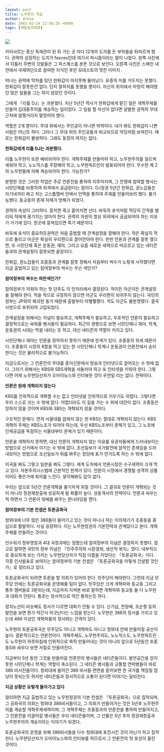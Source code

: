 ```yaml
---
layout: post
title: 노무현의 역습
author: drkim
date: 2003-02-24 12:50:28 +0900
tags: [깨달음의대화]
---
```

![](http://www.seoprise.com/jboard/data/img/binary/000000001.jpg)

카이사르는 종신 독재관이 된 뒤 가는 곳 마다 12개의 도끼를 든 부하들을 뒤따르게 했다. 권력의 상징하는 도끼가 fasces인데 여기서 파시즘이라는 말이 나왔다. 왼쪽 사진에서 히틀러 주변의 깃발들은 그 파스께스를 본뜬 것으로 보인다. 오른쪽 사진은 스페인 내전에서 국제여단으로 참여한 지식인 후안 모데스토의 멋진 이미지 .

떠나는 권력에 막차를 탔던 한화갑이 마지못해 물러났다. 유종의 미를 거두지는 못했다. 한화갑이 잘못한건 없다. 단지 잘하지를 못했을 뿐이다. 자신의 위치에서 마땅히 해야했던 많은 일들을 그는 하지 않았던 것이다. 

그에게 『리틀 DJ』는 과분했다. 지난 5년간 역사가 한화갑에게 맡긴 일은 개혁주체를 만들어 김대중주의를 계승하는 일이었다. 그 일을 할 자신이 없다면 살벌한 권력의 무대 근처에 얼쩡거리지 말았어야 했다. 

역할은 2개 뿐이다. 무대 위에서는 주인공이 아니면 악역이다. 내가 봐도 한화갑이 나쁜 사람은 아닌듯 하다. 그러나 그 무대 위의 주인공들과 비교되므로 악당처럼 보여진다. 때로는 한화갑이 불쌍하다. 그래도 동정의 여지는 없다. 

**한화갑에게 리틀 DJ는 과분했다.**

리틀 노무현이 또한 예비되어야 한다. 개혁주체를 만들어야 하고, 노무현주의를 일으켜 세워야 하고, 노노믹스를 주장해야 하고, 노무현독트린이 발표되어야 한다. 무수한 제 2의 노무현들에 의해 계승되어야 한다. 가능한가? 

분명한 것은 그러한 작업은 주로 언론전을 통하여 이루어지며, 그 전쟁에 참여할 병사는 시민단체를 비롯하여 외곽에서 공급된다는 점이다. DJ정권 5년간 한화갑, 권노갑들은 자기네끼리 짜고 치는 고스톱멤버 안에서 인맥을 통하여 주체를 만들어보려 했다. 불가능했다. 동교동의 존재 자체가 방해가 되었다. 

권력의 속성이 그러하다. 뭉치면 죽고 흩어지면 산다. 바둑의 포석처럼 적당히 간격을 벌리되 적에게 끊기지는 않아야 한다. 권력의 자원이 항상 외곽에서 공급되어야 하는 이유가 거기에 있다. 한곳에 뭉쳐있으면 죽기 때문이다. 

바둑에 포석이 중요하듯권력은 처음 출범할 때 관계설정을 잘해야 한다. 적은 확실히 적으로 돌리고 아군은 확실히 우리편으로 끌어안아야 한다. 한번 언론과 관계를 잘못 맺으면, 또 시민단체 혹은 운동권, 재야, 그리고 요즘 새로운 세력으로 떠오르고 있는 네티즌들과의 관계설정이 잘못되면 끝장이다. 

한화갑, 권노갑들이 조중동과 관계를 잘못 정해서 처음부터 싹수가 노랗게 시작했다면 지금 출범하고 있는 참여정부의 싹수는 무슨 색인가?

**참여정부의 싹수는 파란색인가?**

참여정부가 끼워야 하는 첫 단추도 이 언저리에서 결정된다. 적이든 아군이든 관계설정을 잘해야 한다. 적을 적으로 규정하지 않으면 아군도 우리편이 되어주지 않는다. 국민의 정부는 JP와의 해괴한 동거 때문에 출발부터 아햏햏했다. 적도 아군도 불분명했다. 결국 사방으로 포위되어 고립되었다. 

관계설정을 위해서는 이념이 필요하고, 개혁주체가 필요하고, 우호적인 언론이 필요하고 결정적으로는 싸워줄 병사들이 필요하다. 최근의 경향으로 보면 시민단체나 재야, 학계, 운동권의 시대는 막을 내리는 듯 하고, 대신 네티즌의 역할이 커지고 있다. 

시민단체나 재야는 언론을 장악하지 못하기 때문에 한계가 있다. 조중동의 위세 때문이다. 조중동이 시장의 8할을 먹고 있는 한 시민단체나 학계나 운동권이 언론전에서 승리한다는 것은 물리적으로 불가능하다. 

지금으로서는 그 언론전의 무대를 종이신문에서 방송과 인터넷으로 끌어오는 수 밖에 없다. 그러기 위해서는 KBS와 SBS개혁을 서둘러야 하고 또 인터넷을 키워야 한다. 그렇다면 어제 노무현당선자가 오마이뉴스와 인터뷰한 것이 우연일 리는 없다. 전략이다. 

**언론은 원래 개혁되지 않는다**

KBS를 인위적으로 개혁할 수는 없고 인터넷을 인위적으로 키우기도 어렵다. 그렇다면 우리 스스로 크는 수 밖에 없다. 어렵더라도 이 길을 가는 수 외에 대안이 없다. 조중동은 망하지 않을 것이며 KBS와 SBS는 개혁되지 않을 것이다. 

구조적인 문제다. 먼저 서울대를 없애지 않는 한 KBS는 절대로 개혁되지 않는다. KBS개혁의 주체는 KBS노조가 되어야 하는데, 우선 KBS노조부터 문제가 있고, 그 노조에 인재공급을 독점하는 서울대부터 문제가 있기 때문이다. 

언론을 개혁하지 못하면, 대신 언론이 개혁되지 않는 이유를 유권자들에게 드러내보이는 방법으로 선거에서 이기는 수 밖에 없다. 조선일보가 국가발전에 암적인 존재임을 드러내보이는 방법으로 조선일보가 뒤를 봐주는 정당에 표가 안가도록 하는 수 밖에 없다.

미국을 봐도 그렇고 일본을 봐도 그렇다. 세계 도처에서 언론시장은 수구세력이 크게 먹고 있다. 자본주의시스템에 근본적인 한계가 있다. 언론이 시장에서 경쟁될 성격의 상품이어도 좋은가에 회의를 느낀다. 생각해봐도 답이 없다. 

우리는 앞으로 5년간 언론개혁을 줄기차게 외칠 것이다. 그 결과로 언론이 개혁되는 것이 아니라 정권재창출에 성공하게 될 확률이 높다. 성동격서의 전략이다. 언론과 싸우는 척 하면서 그 언론이 뒷배를 봐주는 한나라당을 깬다.

**참여정부의 기본 컨셉은 토론공화국** 

청와대에 너무 많은 386들이 들어가고 있는 것이 아니냐 하는 이의제기가 조중동을 중심으로 활발하다. 사실 굉장하다. 이는 노무현정권의 기본전략과 관계있다고 본다. 개혁주체를 만들려는 것이다. 

인수위가 정부명칭과 4대 국정과제는 정했는데 참여정부의 이념은 결정하지 못했다. 참고로 말하면 국민의 정부 이념은 『민주주의와 시장경제, 생산적 복지』였다. 내부적으로 중요하게 보는 가치는 노무현당선자가 직접 이름을 지었다는 『토론공화국』이다. 각종 인사발표로 보여지는 참여정부의 기본 컨셉은 『토론공화국을 어떻게 건설할 것인가』로 정리되고 있다. 

토론공화국이 되려면 토론을 할 의회가 있어야 한다. 민주당이 해야한다. 그런데 지금 민주당 안에는 토론공화국을 운영해줄 팀이 없다. 민주당은 크게 개혁파와 동교동 그리고 통추 멤버들로 3분되는데, 지금까지 지켜본 바로 말하면 개혁파와 동교동 둘 다 노무현과 대화가 안된다. 통추는 정서적으로 약간 통하는듯 하다.

정치노선이 비슷해도 정서가 다르면 대화가 안될 수 있다. 신기남, 천정배, 조순형 등의 발언을 보면 뭔가 약간식 어긋난다는 느낌을 받는다. 노무현은 386의 정서를 가지고 있는데 486 이상인 개혁파들의 정서와는 간격이 있다. 

노무현의 토론공화국은 민주당도 아니고 개혁파도 아니고 청와대 안에 만들어질 공산이 높다. 결론적으로는 언론전이다. 개혁주체도, 노무현주의도, 노노믹스도, 노무현독트린도 노무현이 하루아침에 인위적으로 뚝딱 만들어내는 것이 아니라 앞으로 5년동안 조중동S와 싸우다 보면 저절로 만들어진다.

지금부터 5년 동안 그것을 만들어갈 언론전의 병사들은 네티즌들이다. 발언공간을 얻지 못한 시민단체나 학계는 역할이 축소된다. 그 네티즌 병사들과 교통할 연락병들이 바로 386 비서진들이다. 청와대에 들어간 386 비서들 면면을 뜯어보면 한 국가를 책임질 깜냥이 못되는듯 하지만 네티즌들과 정서적으로 소통이 된다면 이야기는 달라진다. 

**지금 상황은 요렇게 돌아가고 있다**

정리하면 지금 출범하고 있는 노무현정권의 기본 컨셉은 『토론공화국』으로 짐작되며, 그 공화국의 의회는 청와대 386비서들이고, 그 의회가 만들어가는 것은 5년후 노무현주의를 계승할 개혁주체세력이며, 그 개혁주체는 조중동과의 언론전을 통하여 만들어지고, 그 언론전을 이끌어갈 병사들은 우리 네티즌들이며, 그 산물은 5년 후의 정권재창출과 노무현주의의 계승이라는 이야기가 되겠다. 

토론공화국의 운영을 위해 386비서들을 다수 청와대에 포진시킨 것이 아닌가 하고 짐작한다. 노무현당선자가 오마이뉴스와의 인터뷰를 하므로서 그 언론전의 첫 포성이 울린 것이다.